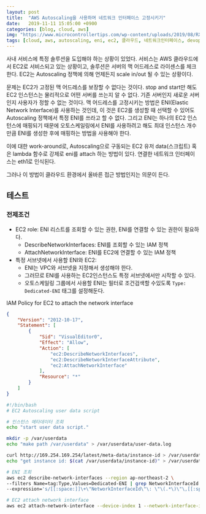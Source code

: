 ```yaml
---
layout: post
title:  "AWS Autoscaling을 사용하며 네트워크 인터페이스 고정시키기"
date:   2019-11-11 15:05:00 +0900
categories: [blog, cloud, aws]
img: "https://www.microcontrollertips.com/wp-content/uploads/2019/08/RX65N-cloud-kit-pressphoto-noText.jpg"
tags: [cloud, aws, autoscaling, eni, ec2, 클라우드, 네트워크인터페이스, devops]
---
```


사내 서비스에 특정 솔루션을 도입해야 하는 상황이 있었다. 서비스는 AWS 클라우드에서 EC2로 서비스되고 있는 상황이고, 솔루션은 서버의 맥 어드레스로 라이센스를 체크한다.
EC2는 Autoscaling 정책에 의해 언제든지 scale in/out 될 수 있는 상황이다.

문제는 EC2가 고정된 맥 어드레스를 보장할 수 없다는 것이다. stop and start만 해도 EC2 인스턴스는 물리적으로 어떤 서버를 쓰는지 알 수 없다. 기존 서버인지 새로운 서버인지 사용자가 정할 수 없는 것이다.
맥 어드레스를 고정시키는 방법은 ENI(Elastic Network Interface)를 사용하는 것인데, 이 것은 EC2를 생성할 때 선택할 수 있어도 Autoscaling 정책에서 특정 ENI를 쓰라고 할 수 없다. 그리고 ENI는 하나의 EC2 인스턴스에 매핑되기 때문에 오토스케일링에서 ENI를 사용하려고 해도 최대 인스턴스 개수만큼 ENI를 생성한 후에 매핑하는 방법을 사용해야 한다.

이에 대한 work-around로, Autoscaling으로 구동되는 EC2 유저 data(스크립트) 혹은 lambda 함수로 강제로 eni를 attach 하는 방법이 있다.
연결한 네트워크 인터페이스는 eth1로 인식된다.

그러나 이 방법이 클라우드 환경에서 올바른 접근 방법인지는 의문이 든다.


## 테스트

### 전제조건

* EC2 role: ENI 리스트를 조회할 수 있는 권한, ENI를 연결할 수 있는 권한이 필요하다.
  * DescribeNetworkInterfaces: ENI를 조회할 수 있는 IAM 정책
  * AttachNetworkInterface: ENI를 EC2에 연결할 수 있는 IAM 정책
* 특정 서브넷에서 사용할 ENI와 EC2:
  * ENI는 VPC와 서브넷을 지정해서 생성해야 한다.
  * 그러므로 ENI를 사용하는 EC2인스턴스도 특정 서브넷에서만 시작할 수 있다.
  * 오토스케일링 그룹에서 사용할 ENI는 필터로 조건검색할 수있도록 `Type: Dedicated-ENI` 태그를 설정해둔다.


IAM Policy for EC2 to attach the network interface

```json
{
    "Version": "2012-10-17",
    "Statement": [
        {
            "Sid": "VisualEditor0",
            "Effect": "Allow",
            "Action": [
                "ec2:DescribeNetworkInterfaces",
                "ec2:DescribeNetworkInterfaceAttribute",
                "ec2:AttachNetworkInterface"
            ],
            "Resource": "*"
        }
    ]
}
```


```bash
#!/bin/bash
# EC2 Autoscaling user data script

# 인스턴스 메타데이터 조회
echo "start user data script."

mkdir -p /var/userdata
echo "make path /var/userdata" > /var/userdata/user-data.log

curl http://169.254.169.254/latest/meta-data/instance-id > /var/userdata/instance-id
echo "get instance id: $(cat /var/userdata/instance-id)" > /var/userdata/user-data.log

# ENI 조회
aws ec2 describe-network-interfaces --region ap-northeast-2 \
--filters Name=tag:Type,Values=Dedicated-ENI | grep NetworkInterfaceId -m 1| sed \
--expression='s/[[:space:]]\+\"NetworkInterfaceId\"\: \"\(.*\)\"\,[[:space:]]\+/\1/g' > /var/userdata/enis 

# EC2 attach network interface
aws ec2 attach-network-interface --device-index 1 --network-interface-id `cat /var/userdata/enis | grep '' -m 1` --instance-id `cat /var/userdata/instance-id` --region ap-northeast-2
```
